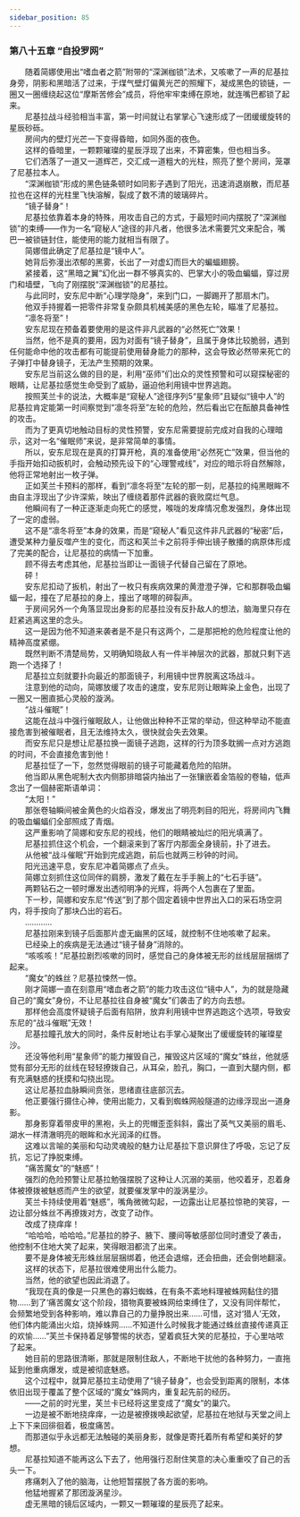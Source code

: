 ```yaml
---
sidebar_position: 85
---
```

### 第八十五章 “自投罗网”  


　　随着简娜使用出“嗜血者之箭”附带的“深渊枷锁”法术，又咳嗽了一声的尼基拉身旁，阴影和黑暗活了过来，于煤气壁灯偏黄光芒的照耀下，凝成黑色的锁链，一圈又一圈缠绕起这位“摩斯苦修会”成员，将他牢牢束缚在原地，就连嘴巴都锁了起来。  
　　尼基拉战斗经验相当丰富，第一时间就让右掌掌心飞速形成了一团缓缓旋转的星辰砂砾。  
　　房间内的壁灯光芒一下变得昏暗，如同外面的夜色。  
　　这样的昏暗里，一颗颗璀璨的星辰浮现了出来，不算密集，但也相当多。  
　　它们洒落了一道又一道辉芒，交汇成一道粗大的光柱，照亮了整个房间，笼罩了尼基拉本人。  
　　“深渊枷锁”形成的黑色链条顿时如同影子遇到了阳光，迅速消退崩散，而尼基拉也在这样的光柱里飞快溶解，裂成了数不清的玻璃碎片。  
　　“镜子替身”！  
　　尼基拉依靠着本身的特殊，用攻击自己的方式，于最短时间内摆脱了“深渊枷锁”的束缚——作为一名“窥秘人”途径的非凡者，他很多法术需要咒文来配合，嘴巴一被锁链封住，能使用的能力就相当有限了。  
　　简娜借此确定了尼基拉是“镜中人”。  
　　她背后弥漫出浓郁的黑雾，长出了一对虚幻而巨大的蝙蝠翅膀。  
　　紧接着，这“黑暗之翼”幻化出一群不够真实的、巴掌大小的吸血蝙蝠，穿过房门和墙壁，飞向了刚摆脱“深渊枷锁”的尼基拉。  
　　与此同时，安东尼中断“心理学隐身”，来到门口，一脚踢开了那扇木门。  
　　他双手持握着一把零件非常复杂颇具机械美感的黑色左轮，瞄准了尼基拉。  
　　“凛冬将至”！  
　　安东尼现在预备着要使用的是这件非凡武器的“必然死亡”效果！  
　　当然，他不是真的要用，因为对面有“镜子替身”，且属于身体比较脆弱，遇到任何能命中他的攻击都有可能提前使用替身能力的那种，这会导致必然带来死亡的子弹打中替身镜子，无法产生预期的效果。  
　　安东尼当前这么做的目的是，利用“巫师”们出众的灵性预警和可以窥探秘密的眼睛，让尼基拉感觉生命受到了威胁，逼迫他利用镜中世界逃跑。  
　　按照芙兰卡的说法，大概率是“窥秘人”途径序列5“星象师”且疑似“镜中人”的尼基拉肯定能第一时间察觉到“凛冬将至”左轮的危险，然后看出它在酝酿具备神性的攻击。  
　　而为了更真切地触动目标的灵性预警，安东尼需要提前完成对自我的心理暗示，这对一名“催眠师”来说，是非常简单的事情。  
　　所以，安东尼现在是真的打算开枪，真的准备使用“必然死亡”效果，但当他的手指开始扣动扳机时，会触动预先设下的“心理警戒线”，对应的暗示将自然解除，他将正常地射出一枚子弹。  
　　正如芙兰卡预料的那样，看到“凛冬将至”左轮的那一刻，尼基拉的纯黑眼眸不由自主浮现出了少许深紫，映出了缠绕着那件武器的衰败腐烂气息。  
　　他瞬间有了一种正逐渐走向死亡的感觉，喉咙的发痒情况愈发强烈，身体出现了一定的虚弱。  
　　这不是“凛冬将至”本身的效果，而是“窥秘人”看见这件非凡武器的“秘密”后，遭受某种力量反噬产生的变化，而这和芙兰卡之前将手伸出镜子散播的病原体形成了完美的配合，让尼基拉的病情一下加重。  
　　顾不得去考虑其他，尼基拉当即让一面镜子代替自己留在了原地。  
　　砰！  
　　安东尼扣动了扳机，射出了一枚只有疾病效果的黄澄澄子弹，它和那群吸血蝙蝠一起，撞在了尼基拉的身上，撞出了喀嚓的碎裂声。  
　　于房间另外一个角落显现出身影的尼基拉没有反扑敌人的想法，脑海里只存在赶紧逃离这里的念头。  
　　这一是因为他不知道来袭者是不是只有这两个，二是那把枪的危险程度让他的精神高度紧绷。  
　　既然判断不清楚局势，又明确知晓敌人有一件半神层次的武器，那就只剩下逃跑一个选择了！  
　　尼基拉立刻就要扑向最近的那面镜子，利用镜中世界脱离这场战斗。  
　　注意到他的动向，简娜放缓了攻击的速度，安东尼则让眼眸染上金色，出现了一圈又一圈直抵心灵般的漩涡。  
　　“战斗催眠”！  
　　这能在战斗中强行催眠敌人，让他做出种种不正常的举动，但这种举动不能直接危害到被催眠者，且无法维持太久，很快就会失去效果。  
　　而安东尼只是想让尼基拉换一面镜子逃跑，这样的行为顶多耽搁一点对方逃跑的时间，不会直接危害到他！  
　　尼基拉怔了一下，忽然觉得眼前的镜子可能藏着危险的陷阱。  
　　他当即从黑色呢制大衣内侧那排暗袋内抽出了一张镶嵌着金箔般的卷轴，低声念出了一個赫密斯语单词：  
　　“太阳！”  
　　那张卷轴瞬间被金黄色的火焰吞没，爆发出了明亮刺目的阳光，将房间内飞舞的吸血蝙蝠们全部照成了青烟。  
　　这严重影响了简娜和安东尼的视线，他们的眼睛被灿烂的阳光填满了。  
　　尼基拉抓住这个机会，一个翻滚来到了客厅内那面全身镜前，扑了进去。  
　　从他被“战斗催眠”开始到完成逃跑，前后也就两三秒钟的时间。  
　　阳光迅速平息，安东尼冲着简娜点了点头。  
　　简娜立刻抓住这位同伴的肩膀，激发了戴在左手手腕上的“七石手链”。  
　　两颗钻石之一顿时爆发出透彻明净的光辉，将两个人包裹在了里面。  
　　下一秒，简娜和安东尼“传送”到了那个固定着镜中世界出入口的采石场空洞内，将手按向了那块凸出的岩石。  
　　…………  
　　尼基拉刚来到镜子后面那片虚无幽黑的区域，就控制不住地咳嗽了起来。  
　　已经染上的疾病是无法通过“镜子替身”消除的。  
　　“咳咳咳！”尼基拉剧烈咳嗽的同时，感觉自己的身体被无形的丝线层层捆绑了起来。  
　　“魔女”的蛛丝？尼基拉悚然一惊。  
　　刚才简娜一直在刻意用“嗜血者之箭”的能力攻击这位“镜中人”，为的就是隐藏自己的“魔女”身份，不让尼基拉往自身被“魔女”们袭击了的方向去想。  
　　那样他会高度怀疑镜子后面有陷阱，放弃利用镜中世界逃跑这个选项，导致安东尼的“战斗催眠”无效！  
　　尼基拉瞳孔放大的同时，条件反射地让右手掌心凝聚出了缓缓旋转的璀璨星沙。  
　　还没等他利用“星象师”的能力摧毁自己，摧毁这片区域的“魔女”蛛丝，他就感觉有部分无形的丝线在轻轻撩拨自己，从耳朵，脸孔，胸口，一直到大腿内侧，都有充满魅惑的抚摸和勾挠出现。  
　　这让尼基拉血脉瞬间贲张，思绪直往底部沉去。  
　　他正要强行摄住心神，使用出能力，又看到蜘蛛网般隧道的边缘浮现出一道身影。  
　　那身影穿着带皮甲的黑袍，头上的兜帽歪歪斜斜，露出了英气又美丽的眉毛、湖水一样清澈明亮的眼眸和水光润泽的红唇。  
　　这难以言喻的美丽和勾动灵魂般的魅力让尼基拉下意识屏住了呼吸，忘记了反抗，忘记了挣脱束缚。  
　　“痛苦魔女”的“魅惑”！  
　　强烈的危险预警让尼基拉勉强摆脱了这种让人沉溺的美丽，他咬着牙，忍着身体被撩拨被魅惑而产生的欲望，就要催发掌中的漩涡星沙。  
　　芙兰卡持续使用着“魅惑”，嘴角微微勾起，一边露出让尼基拉惊艳的笑容，一边让部分蛛丝不再撩拨对方，改变了动作。  
　　改成了挠痒痒！  
　　“哈哈哈，哈哈哈。”尼基拉的脖子、腋下、腰间等敏感部位同时遭受了袭击，他控制不住地大笑了起来，笑得眼泪都流了出来。  
　　要不是身体被无形蛛丝层层捆绑着，他还会退缩，还会扭曲，还会倒地翻滚。  
　　这样的状态下，尼基拉很难使用出什么能力。  
　　当然，他的欲望也因此消退了。  
　　“我现在真的像是一只黑色的寡妇蜘蛛，在有条不紊地料理被蛛网黏住的猎物……到了‘痛苦魔女’这个阶段，猎物真要被蛛网给束缚住了，又没有同伴帮忙，会频繁地受到各种影响，难以靠自己的力量挣脱出来……可惜，这对‘猎人’无效，他们体内能涌出火焰，烧掉蛛网……不知道什么时候我才能通过蛛丝直接传递真正的欢愉……”芙兰卡保持着足够警惕的状态，望着疯狂大笑的尼基拉，于心里咕哝了起来。  
　　她目前的思路很清晰，那就是限制住敌人，不断地干扰他的各种努力，一直拖延到他重病爆发，或是被彻底魅惑。  
　　这个过程中，就算尼基拉主动使用了“镜子替身”，也会受到距离的限制，本体依旧出现于覆盖了整个区域的“魔女”蛛网内，重复起先前的经历。  
　　——之前的时光里，芙兰卡已经将这里变成了“魔女”的巢穴。  
　　一边是被不断地挠痒痒，一边是被撩拨唤起欲望，尼基拉在地狱与天堂之间上上下下来回徘徊着，极度痛苦。  
　　而那道似乎永远都无法触碰的美丽身影，就像是寄托着所有希望和美好的梦想。  
　　尼基拉知道不能再这么下去了，他用强行忍耐住笑意的决心重重咬了自己的舌头一下。  
　　疼痛刺入了他的脑海，让他短暂摆脱了各方面的影响。  
　　他猛地握紧了那团漩涡星沙。  
　　虚无黑暗的镜后区域内，一颗又一颗璀璨的星辰亮了起来。  
